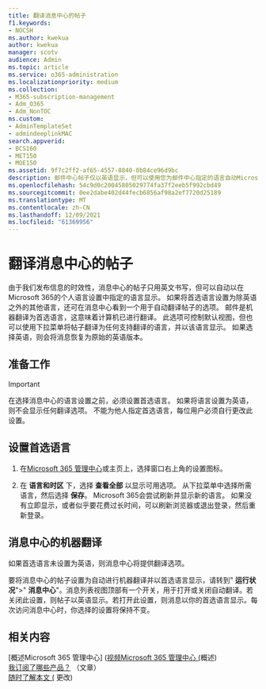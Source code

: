 ```yaml
---
title: 翻译消息中心的帖子
f1.keywords:
- NOCSH
ms.author: kwekua
author: kwekua
manager: scotv
audience: Admin
ms.topic: article
ms.service: o365-administration
ms.localizationpriority: medium
ms.collection:
- M365-subscription-management
- Adm_O365
- Adm_NonTOC
ms.custom:
- AdminTemplateSet
- admindeeplinkMAC
search.appverid:
- BCS160
- MET150
- MOE150
ms.assetid: 9f7c2ff2-af65-4557-8840-0b84ce96d9bc
description: 邮件中心帖子仅以英语显示，但可以使用您为邮件中心指定的语言自动Microsoft 365。
ms.openlocfilehash: 54c9d0c20045805029774fa37f2eeb5f992cbd49
ms.sourcegitcommit: 0ee2dabe402d44fecb6856af98a2ef7720d25189
ms.translationtype: MT
ms.contentlocale: zh-CN
ms.lasthandoff: 12/09/2021
ms.locfileid: "61369956"
---
```

# <a name="language-translation-for-message-center-posts"></a>翻译消息中心的帖子

由于我们发布信息的时效性，消息中心的帖子只用英文书写，但可以自动以在Microsoft 365的个人语言设置中指定的语言显示。 如果将首选语言设置为除英语之外的其他语言，还可在消息中心看到一个用于自动翻译帖子的选项。 邮件是机器翻译为首选语言，这意味着计算机已进行翻译。 此选项可控制默认视图，但也可以使用下拉菜单将帖子翻译为任何支持翻译的语言，并以该语言显示。 如果选择英语，则会将消息恢复为原始的英语版本。

## <a name="before-you-begin"></a>准备工作
  
> [!IMPORTANT]
> 在选择消息中心的语言设置之前，必须设置首选语言。 如果将语言设置为英语，则不会显示任何翻译选项。 不能为他人指定首选语言，每位用户必须自行更改此设置。 
  
## <a name="set-your-preferred-language"></a>设置首选语言

1. 在<a href="https://go.microsoft.com/fwlink/p/?linkid=2024339" target="_blank">Microsoft 365 管理中心</a>或主页上，选择窗口右上角的设置图标。
  
2. 在 **语言和时区** 下，选择 **查看全部** 以显示可用选项。 从下拉菜单中选择所需语言，然后选择 **保存**。 Microsoft 365会尝试刷新并显示新的语言。 如果没有立即显示，或者似乎要花费过长时间，可以刷新浏览器或退出登录，然后重新登录。
  
## <a name="machine-translation-in-message-center"></a>消息中心的机器翻译

如果首选语言未设置为英语，则消息中心将提供翻译选项。
  
要将消息中心的帖子设置为自动进行机器翻译并以首选语言显示，请转到" **运行状况**"\>" **消息中心**"。消息列表视图顶部有一个开关，用于打开或关闭自动翻译。若关闭此设置，则帖子以英语显示。若打开此设置，则消息以你的首选语言显示。每次访问消息中心时，你选择的设置将保持不变。 

## <a name="related-content"></a>相关内容

[概述Microsoft 365 管理中心] ([视频Microsoft 365 管理中心 (](../admin-overview/admin-center-overview.md)概述) \
[我订阅了哪些产品？](../admin-overview/what-subscription-do-i-have.md) （文章）\
[随时了解本文 (](../manage/stay-on-top-of-updates.md) 更改) 



  

